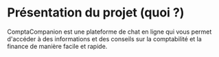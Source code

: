# Présentation du projet (quoi ?)

ComptaCompanion est une plateforme de chat en ligne qui vous permet d'accéder à des informations et des conseils sur la comptabilité et la finance de manière facile et rapide.